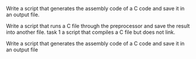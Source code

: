 Write a script that generates the assembly code of a C code and save it in an output file.


Write a script that runs a C file through the preprocessor and save the result into another file.
task 1  a script that compiles a C file but does not link.


Write a script that generates the assembly code of a C code and save it in an output file
